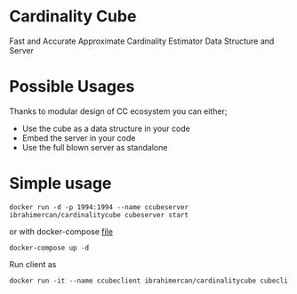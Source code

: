 # Cardinality Cube 
Fast and Accurate Approximate Cardinality Estimator Data Structure and Server


# Possible Usages
Thanks to modular design of CC ecosystem you can either;
- Use the cube as a data structure in your code 
- Embed the server in your code 
- Use the full blown server as standalone

# Simple usage

```
docker run -d -p 1994:1994 --name ccubeserver ibrahimercan/cardinalitycube cubeserver start
```

or with docker-compose [file](https://raw.githubusercontent.com/ibotheperfect/docker-cardinalitycube/master/docker-compose.yml)

```
docker-compose up -d 
```

Run client as

```
docker run -it --name ccubeclient ibrahimercan/cardinalitycube cubecli
```
